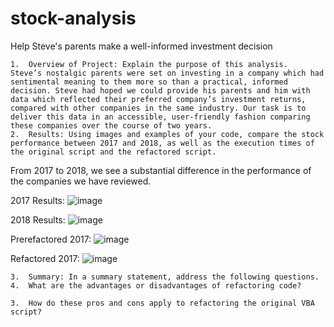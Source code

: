 # stock-analysis
Help Steve's parents make a well-informed investment decision

	1.	Overview of Project: Explain the purpose of this analysis.
	Steve’s nostalgic parents were set on investing in a company which had sentimental meaning to them more so than a practical, informed decision. Steve had hoped we could provide his parents and him with data which reflected their preferred company’s investment returns, compared with other companies in the same industry. Our task is to deliver this data in an accessible, user-friendly fashion comparing these companies over the course of two years.
	2.	Results: Using images and examples of your code, compare the stock performance between 2017 and 2018, as well as the execution times of the original script and the refactored script.
  From 2017 to 2018, we see a substantial difference in the performance of the companies we have reviewed.

2017 Results:
![image](https://user-images.githubusercontent.com/76623937/112767124-857aeb80-8fda-11eb-895b-95f5eb154daa.png)

2018 Results:
![image](https://user-images.githubusercontent.com/76623937/112767177-c70b9680-8fda-11eb-9acc-799d4a7d1f1a.png)

Prerefactored 2017:
![image](https://user-images.githubusercontent.com/76623937/112767761-23bc8080-8fde-11eb-9b00-4c2a6f527eeb.png)

Refactored 2017:
![image](https://user-images.githubusercontent.com/76623937/112767889-c37a0e80-8fde-11eb-8931-ab3628f7ea14.png)


	3.	Summary: In a summary statement, address the following questions.
	4.	What are the advantages or disadvantages of refactoring code?
  
	3.	How do these pros and cons apply to refactoring the original VBA script?
